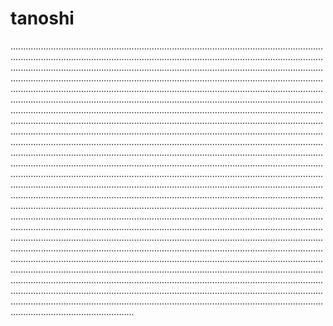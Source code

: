 # tanoshi

.............................................................................................................................................................................................................................................................................................................................................................................................................................................................................................................................................................................................................................................................................................................................................................................................................................................................................................................................................................................................................................................................................................................................................................................................................................................................................................................................................................................................................................................................................................................................................................................................................................................................................................................................................................................................................................................................................................................................................................................................................................................................................................................................................................................................................................................................................................................................................................................................................................................................................................................................................................................................................................................................................................................................................................................................................................................................................................................................................................................................................................................................................................................................................................................................................................................................................